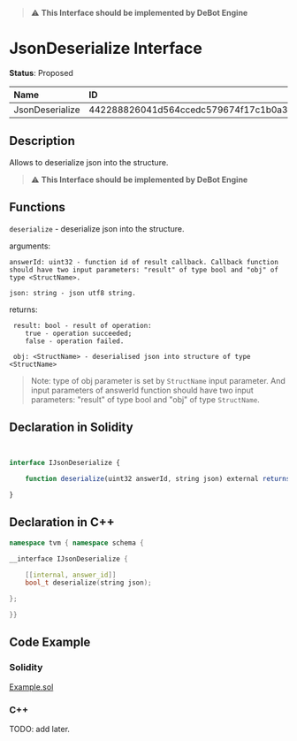 > :warning: **This Interface should be implemented by DeBot Engine**
# JsonDeserialize Interface

**Status**: Proposed

| Name              | ID                                                                |
| :-----------------| :---------------------------------------------------------------- |
| JsonDeserialize   | 442288826041d564ccedc579674f17c1b0a3452df799656a9167a41ab270ec19  |

## Description

Allows to deserialize json into the structure.
> :warning: **This Interface should be implemented by DeBot Engine**

## Functions

`deserialize` - deserialize json into the structure.

arguments:

    answerId: uint32 - function id of result callback. Callback function should have two input parameters: "result" of type bool and "obj" of type <StructName>.

    json: string - json utf8 string.

returns:

     result: bool - result of operation:
        true - operation succeeded;
        false - operation failed.

     obj: <StructName> - deserialised json into structure of type <StructName>

> Note: type of obj parameter is set by `StructName` input parameter. And input parameters of answerId function should have two input parameters: "result" of type bool and "obj" of type `StructName`.


## Declaration in Solidity

```jsx


interface IJsonDeserialize {

    function deserialize(uint32 answerId, string json) external returns (bool result);

}
```

## Declaration in C++

```cpp
namespace tvm { namespace schema {

__interface IJsonDeserialize {

	[[internal, answer_id]]
	bool_t deserialize(string json);

};

}}
```

## Code Example

### Solidity

[Example.sol](examples/Example.sol)

### C++

TODO: add later.
